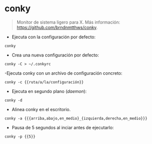 # conky

> Monitor de sistema ligero para X.
> Más información: <https://github.com/brndnmtthws/conky>.

- Ejecuta con la configuración por defecto:

`conky`

- Crea una nueva configuración por defecto:

`conky -C > ~/.conkyrc`

-Ejecuta conky con un archivo de configuración concreto:

`conky -c {{ruta/a/la/configuración}}`

- Ejecuta en segundo plano (*daemon*):

`conky -d`

- Alinea conky en el escritorio.

`conky -a {{{arriba,abajo,en_medio}_{izquierda,derecha,en_medio}}}`

- Pausa de 5 segundos al inciar antes de ejecutarlo:

`conky -p {{5}}`
